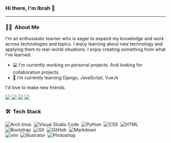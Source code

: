<!-- ![Visitor](https://visitor-badge.laobi.icu/badge?page_id=ibby360.ibby360) -->
### Hi there, I'm Ibrah 👋 
<hr>

### 👨🏻‍ &nbsp;About Me
I'm an enthusiastic learner who is eager to expand my knowledge and work across technologies and topics. I enjoy learning about new technology and applying them to real-world situations. I enjoy creating something from what I've learned.

- 💻 I'm currently working on personal projects. And looking for collaboration projects.
- 🌱 I’m currently learning Django, JavaScript, VueJs

I'd love to make new friends.

<a href="https://twitter.com/Ibby_Blaq"><img src="https://img.shields.io/badge/-Twitter-blue?style=flat-square&logo=twitter&logoColor=white" /></a>
<a href="https://www.linkedin.com/in/ibrahim-ramadhan/"><img src="https://img.shields.io/badge/-LinkedIn-0e76a8?style=flat-square&logo=Linkedin&logoColor=white"/></a>
<a href="https://t.me/ibbypapi"><img src="https://img.shields.io/badge/-Telegram-blue?style=flat-square&logo=Telegram&logoColor=white"/></a>
<a href="https://github.com/ibby360"><img src="https://img.shields.io/badge/-GitHub-black?style=flat-square&logo=GitHub&logoColor=white"/></a>

### 🛠 &nbsp;Tech Stack
![Arch linux](https://img.shields.io/badge/-Arch_Linux-141a20?style=flat&logo=arch-linux)&nbsp;
![Visual Studio Code](https://img.shields.io/badge/-Visual%20Studio%20Code-141a20?style=flat&logo=visual-studio-code&logoColor=007ACC)&nbsp;
![Python](https://img.shields.io/badge/-Python-141a20?style=flat&logo=python)&nbsp;
![CSS](https://img.shields.io/badge/-CSS-141a20?style=flat&logo=CSS3&logoColor=1572B6)&nbsp;
![HTML](https://img.shields.io/badge/-HTML-141a20?style=flat&logo=HTML5)&nbsp;
![Bootstrap](https://img.shields.io/badge/-Bootstrap-141a20?style=flat&logo=bootstrap&logoColor=563D7C)&nbsp;
![Git](https://img.shields.io/badge/-Git-141a20?style=flat&logo=git)&nbsp;
![GitHub](https://img.shields.io/badge/-GitHub-141a20?style=flat&logo=github)&nbsp;
![Markdown](https://img.shields.io/badge/-Markdown-141a20?style=flat&logo=markdown)\
![vim](https://img.shields.io/badge/-Vim-141a20?style=flat&logo=vim)&nbsp;
![Illustrator](https://img.shields.io/badge/-Illustrator-141a20?style=flat&logo=adobe-illustrator)&nbsp;
![Photoshop](https://img.shields.io/badge/-Photoshop-141a20?style=flat&logo=adobe-photoshop)&nbsp;


<!-- ### ⚙️ &nbsp;GitHub Analytics
![Anurag's github stats](https://github-readme-stats.vercel.app/api?username=ibby360&theme=gotham&show_icons=true)&nbsp;  -->

<!-- [![Top Langs](https://github-readme-stats.vercel.app/api/top-langs/?username=ibby360&layout=compact&exclude_repo=Gictorbit.github.io&theme=gotham)](https://github.com/ibby360/github-readme-stats)
 -->
